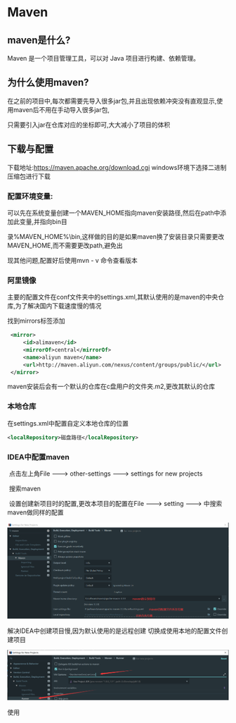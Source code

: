 # Maven

## maven是什么?

Maven 是一个项目管理工具，可以对 Java 项目进行构建、依赖管理。

## 为什么使用maven?

在之前的项目中,每次都需要先导入很多jar包,并且出现依赖冲突没有直观显示,使用maven后不用在手动导入很多jar包,

只需要引入jar在仓库对应的坐标即可,大大减小了项目的体积



## 下载与配置

下载地址:<https://maven.apache.org/download.cgi> windows环境下选择二进制压缩包进行下载



### 配置环境变量:

​	可以先在系统变量创建一个MAVEN_HOME指向maven安装路径,然后在path中添加此变量,并指向bin目

录%MAVEN_HOME%\bin,这样做的目的是如果maven换了安装目录只需要更改MAVEN_HOME,而不需要更改path,避免出

现其他问题,配置好后使用mvn - v 命令查看版本



### 阿里镜像

主要的配置文件在conf文件夹中的settings.xml,其默认使用的是maven的中央仓库,为了解决国内下载速度慢的情况

找到mirrors标签添加

```xml
 <mirror>
     <id>alimaven</id>
     <mirrorOf>central</mirrorOf>
     <name>aliyun maven</name> 
     <url>http://maven.aliyun.com/nexus/content/groups/public/</url>
 </mirror> 
```

maven安装后会有一个默认的仓库在c盘用户的文件夹.m2,更改其默认的仓库



### 本地仓库

在settings.xml中配置自定义本地仓库的位置

```xml
<localRepository>磁盘路径</localRepository>
```



### IDEA中配置maven

​	点击左上角File ---> other-settings  ---> settings for new projects

​	搜索maven

​	设置创建新项目时的配置,更改本项目的配置在File ---> setting ---> 中搜索maven做同样的配置

![1574816055332](img/maven.png)

解决IDEA中创建项目慢,因为默认使用的是远程创建 切换成使用本地的配置文件创建项目

![1574816421435](img/maven2.png)

使用

​	















